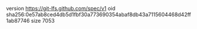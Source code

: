 version https://git-lfs.github.com/spec/v1
oid sha256:0e57ab8ced4db5d1fbf30a773690354abaf8db43a7115604468d42ff1ab87746
size 7053

